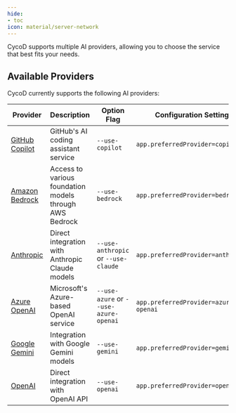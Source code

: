 ```yaml
---
hide:
- toc
icon: material/server-network
---
```


CycoD supports multiple AI providers, allowing you to choose the service that best fits your needs.

## Available Providers

CycoD currently supports the following AI providers:

| Provider | Description | Option Flag | Configuration Setting |
|----------|-------------|-------------|------------------------|
| [GitHub Copilot](github-copilot.md) | GitHub's AI coding assistant service | `--use-copilot` | `app.preferredProvider=copilot` |
| [Amazon Bedrock](bedrock.md) | Access to various foundation models through AWS Bedrock | `--use-bedrock` | `app.preferredProvider=bedrock` |
| [Anthropic](anthropic.md) | Direct integration with Anthropic Claude models | `--use-anthropic` or `--use-claude` | `app.preferredProvider=anthropic` |
| [Azure OpenAI](azure-openai.md) | Microsoft's Azure-based OpenAI service | `--use-azure` or `--use-azure-openai` | `app.preferredProvider=azure-openai` |
| [Google Gemini](gemini.md) | Integration with Google Gemini models | `--use-gemini` | `app.preferredProvider=gemini` |
| [OpenAI](openai.md) | Direct integration with OpenAI API | `--use-openai` | `app.preferredProvider=openai` |